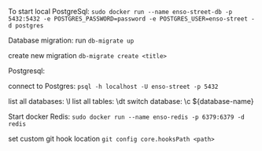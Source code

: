 To start local PostgreSql:
```sudo docker run --name enso-street-db -p 5432:5432 -e POSTGRES_PASSWORD=password -e POSTGRES_USER=enso-street -d postgres```

Database migration:
run ```db-migrate up```

create new migration ```db-migrate create <title>```

Postgresql:

connect to Postgres: 
```psql -h localhost -U enso-street -p 5432```

list all databases: \l
list all tables: \dt
switch database: \c ${database-name}

Start docker Redis:
```sudo docker run --name enso-redis -p 6379:6379 -d redis```

set custom git hook location
```git config core.hooksPath <path>```